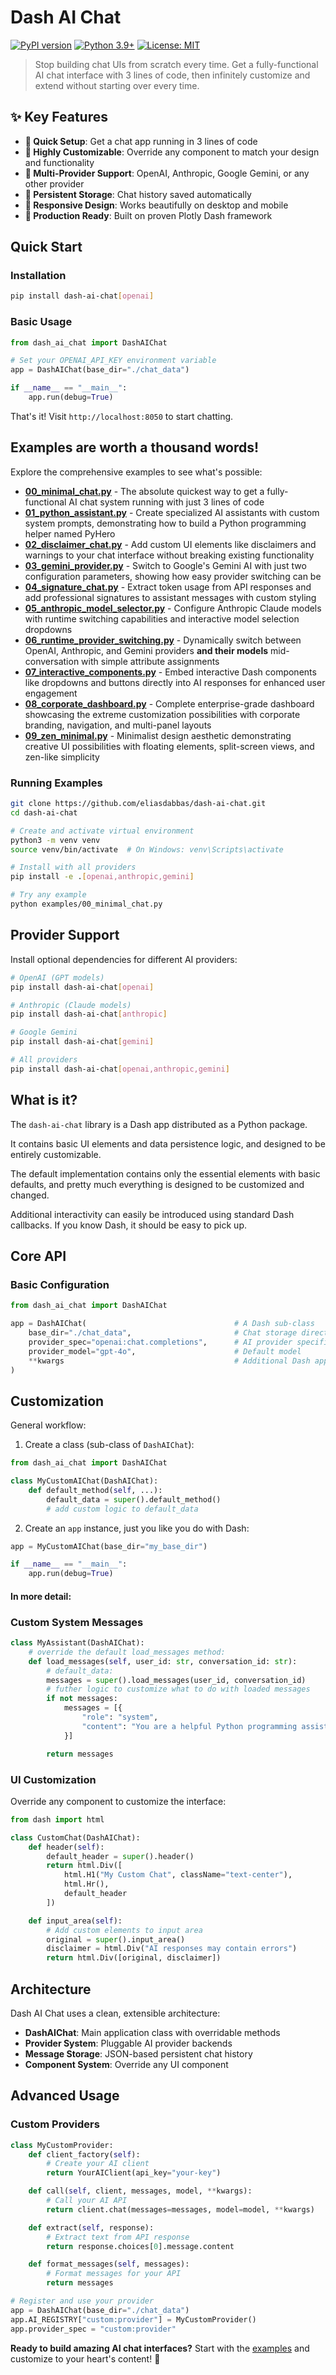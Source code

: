 # Dash AI Chat

[![PyPI version](https://img.shields.io/pypi/v/dash-ai-chat.svg)](https://pypi.org/project/dash-ai-chat/)
[![Python 3.9+](https://img.shields.io/badge/python-3.9+-blue.svg)](https://www.python.org/downloads/)
[![License: MIT](https://img.shields.io/badge/License-MIT-yellow.svg)](https://opensource.org/licenses/MIT)

> Stop building chat UIs from scratch every time. Get a fully-functional AI chat interface with 3 lines of code, then infinitely customize and extend without starting over every time.

## ✨ Key Features

- **🚀 Quick Setup**: Get a chat app running in 3 lines of code
- **🎨 Highly Customizable**: Override any component to match your design and functionality
- **🔌 Multi-Provider Support**: OpenAI, Anthropic, Google Gemini, or any other provider
- **💾 Persistent Storage**: Chat history saved automatically
- **📱 Responsive Design**: Works beautifully on desktop and mobile
- **🎯 Production Ready**: Built on proven Plotly Dash framework

## Quick Start

### Installation

```bash
pip install dash-ai-chat[openai]
```

### Basic Usage

```python
from dash_ai_chat import DashAIChat

# Set your OPENAI_API_KEY environment variable
app = DashAIChat(base_dir="./chat_data")

if __name__ == "__main__":
    app.run(debug=True)
```

That's it! Visit `http://localhost:8050` to start chatting.

## Examples are worth a thousand words!

Explore the comprehensive examples to see what's possible:

- **[00_minimal_chat.py](examples/00_minimal_chat.py)** - The absolute quickest way to get a fully-functional AI chat system running with just 3 lines of code
- **[01_python_assistant.py](examples/01_python_assistant.py)** - Create specialized AI assistants with custom system prompts, demonstrating how to build a Python programming helper named PyHero
- **[02_disclaimer_chat.py](examples/02_disclaimer_chat.py)** - Add custom UI elements like disclaimers and warnings to your chat interface without breaking existing functionality
- **[03_gemini_provider.py](examples/03_gemini_provider.py)** - Switch to Google's Gemini AI with just two configuration parameters, showing how easy provider switching can be
- **[04_signature_chat.py](examples/04_signature_chat.py)** - Extract token usage from API responses and add professional signatures to assistant messages with custom styling
- **[05_anthropic_model_selector.py](examples/05_anthropic_model_selector.py)** - Configure Anthropic Claude models with runtime switching capabilities and interactive model selection dropdowns
- **[06_runtime_provider_switching.py](examples/06_runtime_provider_switching.py)** - Dynamically switch between OpenAI, Anthropic, and Gemini providers **and their models** mid-conversation with simple attribute assignments
- **[07_interactive_components.py](examples/07_interactive_components.py)** - Embed interactive Dash components like dropdowns and buttons directly into AI responses for enhanced user engagement
- **[08_corporate_dashboard.py](examples/08_corporate_dashboard.py)** - Complete enterprise-grade dashboard showcasing the extreme customization possibilities with corporate branding, navigation, and multi-panel layouts
- **[09_zen_minimal.py](examples/09_zen_minimal.py)** - Minimalist design aesthetic demonstrating creative UI possibilities with floating elements, split-screen views, and zen-like simplicity

### Running Examples

```bash
git clone https://github.com/eliasdabbas/dash-ai-chat.git
cd dash-ai-chat

# Create and activate virtual environment
python3 -m venv venv
source venv/bin/activate  # On Windows: venv\Scripts\activate

# Install with all providers
pip install -e .[openai,anthropic,gemini]

# Try any example
python examples/00_minimal_chat.py
```

## Provider Support

Install optional dependencies for different AI providers:

```bash
# OpenAI (GPT models)
pip install dash-ai-chat[openai]

# Anthropic (Claude models)
pip install dash-ai-chat[anthropic]

# Google Gemini
pip install dash-ai-chat[gemini]

# All providers
pip install dash-ai-chat[openai,anthropic,gemini]
```

## What is it?

The `dash-ai-chat` library is a Dash app distributed as a Python package.

It contains basic UI elements and data persistence logic, and designed to be entirely customizable.

The default implementation contains only the essential elements with basic defaults, and pretty much everything is designed to be customized and changed.

Additional interactivity can easily be introduced using standard Dash callbacks. If you know Dash, it should be easy to pick up.

## Core API

### Basic Configuration

```python
from dash_ai_chat import DashAIChat

app = DashAIChat(                                 # A Dash sub-class
    base_dir="./chat_data",                       # Chat storage directory
    provider_spec="openai:chat.completions",      # AI provider specification
    provider_model="gpt-4o",                      # Default model
    **kwargs                                      # Additional Dash app parameters
)
```

## Customization

General workflow:

1. Create a class (sub-class of `DashAIChat`):

```python
from dash_ai_chat import DashAIChat

class MyCustomAIChat(DashAIChat):
    def default_method(self, ...):
        default_data = super().default_method()
        # add custom logic to default_data
```

2. Create an `app` instance, just you like you do with Dash:

```python
app = MyCustomAIChat(base_dir="my_base_dir")

if __name__ == "__main__":
    app.run(debug=True)
```

#### In more detail:

### Custom System Messages

```python
class MyAssistant(DashAIChat):
    # override the default load_messages method:
    def load_messages(self, user_id: str, conversation_id: str):
        # default_data:
        messages = super().load_messages(user_id, conversation_id)
        # futher logic to customize what to do with loaded messages
        if not messages:
            messages = [{
                "role": "system",
                "content": "You are a helpful Python programming assistant."
            }]

        return messages
```

### UI Customization

Override any component to customize the interface:

```python
from dash import html

class CustomChat(DashAIChat):
    def header(self):
        default_header = super().header()
        return html.Div([
            html.H1("My Custom Chat", className="text-center"),
            html.Hr(),
            default_header
        ])

    def input_area(self):
        # Add custom elements to input area
        original = super().input_area()
        disclaimer = html.Div("AI responses may contain errors")
        return html.Div([original, disclaimer])
```

## Architecture

Dash AI Chat uses a clean, extensible architecture:

- **DashAIChat**: Main application class with overridable methods
- **Provider System**: Pluggable AI provider backends
- **Message Storage**: JSON-based persistent chat history
- **Component System**: Override any UI component

## Advanced Usage

### Custom Providers

```python
class MyCustomProvider:
    def client_factory(self):
        # Create your AI client
        return YourAIClient(api_key="your-key")

    def call(self, client, messages, model, **kwargs):
        # Call your AI API
        return client.chat(messages=messages, model=model, **kwargs)

    def extract(self, response):
        # Extract text from API response
        return response.choices[0].message.content

    def format_messages(self, messages):
        # Format messages for your API
        return messages

# Register and use your provider
app = DashAIChat(base_dir="./chat_data")
app.AI_REGISTRY["custom:provider"] = MyCustomProvider()
app.provider_spec = "custom:provider"
```

**Ready to build amazing AI chat interfaces?** Start with the [examples](examples/) and customize to your heart's content! 🚀